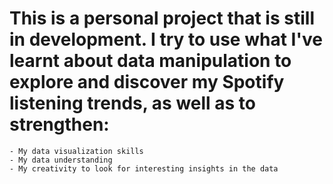 # This is a personal project that is still in development. I try to use what I've learnt about data manipulation to explore and discover my Spotify listening trends, as well as to strengthen:
    - My data visualization skills
    - My data understanding
    - My creativity to look for interesting insights in the data
